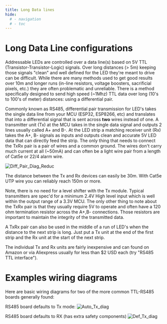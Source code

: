 ```yaml
---
title: Long Data lines
hide:
  # - navigation
  # - toc
---
```


# Long Data Line configurations

Addressable LEDs are controlled over a data line(s) based on 5V TTL (Transistor-Transistor-Logic) signals.  Over long distances (> 5m) keeping those signals "clean" and well defined for the LED they're meant to drive can be difficult.  While there are many methods used to get good results over 10m and longer runs (in-line resistors, voltage boosters, sacrificial pixels, etc.) they are often problematic and unreliable.
There is a method specifically designed to send high speed (~1Mhz) TTL data over long (10's to 100's of meter) distances: using a differential pair.

Commonly known as RS485, differential pair transmission for LED's takes the single data line from your MCU (ESP32, ESP8266, etc) and translates that into a differential signal that is sent across **two** wires instead of one.  A transmitter unit (Tx) at the MCU takes in the single data signal and outputs 2 lines usually called A+ and B-.  At the LED strip a matching receiver unit (Rx) takes the A+, B- signals as inputs and outputs clean and accurate 5V LED data that can directly feed the strip.  The only thing that needs to connect the TxRx pair is a pair of wires and a common ground.  The wires don't carry much current at all (~50mA) and can often be a light wire pair from a length of Cat5e or 22/4 alarm wire.

![Diff_Pair_Diag_Reduc](https://user-images.githubusercontent.com/13357571/187837079-bdbaabf4-71b9-4735-af9d-fa4675158298.jpg)

The distance between the Tx and Rx devices can easily be 30m.  With Cat5e UTP wire you can reliably reach 150m or more.

Note, there is no need for a level shifter with the Tx module.  Typical transmitters are spec'd for a minimum 2.4V High level input which is well within the output range of a 3.3V MCU.
The only other thing to note about the TxRx pair is that they usually require 5V to operate and often have a 120 ohm termination resistor across the A+,B- connections. Those resistors are important to maintain the integrity of the transmitted data.

A TxRx pair can also be used in the middle of a run of LED's when the distance to the next strip is long.  Just put a Tx unit at the end of the first strip and the Rx unit at the start of the next strip.

The individual Tx and Rx units are fairly inexpensive and can found on Amazon or via Aliexpress usually for less than $2 USD each (try "RS485 TTL interface").

# Examples wiring diagrams

Here are basic wiring diagrams for two of the more common TTL-RS485 boards generally found:

RS485 board defaults to Tx mode:
![Auto_Tx_diag](https://github.com/divsys1/WLED-Docs/assets/13357571/44b7ce64-1288-42bb-8e5b-e893aab324b8)

RS485 board defaults to RX (has extra safety components)
![Def_Tx_diag](https://github.com/divsys1/WLED-Docs/assets/13357571/b43e2101-fe5d-4182-b3ab-3b09237e3496)


